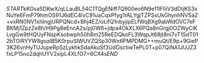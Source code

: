 $START$kKGsaSDKwX/qLLauBL54C1TQgENiff7Q900eo6N9e11lFIiiV3dDtjKS3xNuYe6FmP79hmOS91J6dEC4lvC91uaCqxPfyg1rALYgjTZPSsUkGhynhNVSaZ+vxRN0NV1xhIngjURPQNcd+Bhj4EZ/oLifQ1nbyjipELfWqBXg9abWdOVC7eFBKMj1ZpzZe8h/H9Pg8eEnnA2s/pj0W6+jdpa4OkXLX6PQa8nGrgj0OZWyCiKLvgGw9tHQUyFNspKsobwph50h8m25ReEDQkoFL3WqpJt68jt8ni7vT1SdT012bTOlRYYW8goaIB5K0rpuSlWUVZQSp30Wx6PMPDMG++muQt/E9p+9GieP3K26vnHyTUJupeRpSzLykhkSdaAkuSf3UdGsctiwTePL0T+p07QiNA1JUJZ3fxLP15no2dqhUYV2xipL4XLfO7+6CX4s$END$